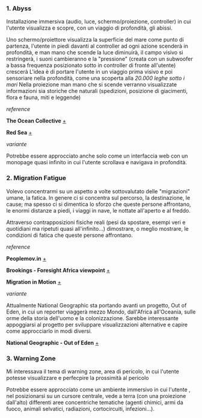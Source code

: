 ### 1. Abyss

Installazione immersiva (audio, luce, schermo/proiezione, controller) in cui l'utente visualizza e scopre, con un viaggio di profondità, gli abissi.

Uno schermo/proiettore visualizza la superficie del mare come punto di partenza, l'utente in piedi davanti al controller ad ogni azione scenderà in profondità, e man mano che scende la luce diminuirà, il campo visivo si restringerà, i suoni cambieranno e la "pressione" (creata con un subwoofer a bassa frequenza posizionato sotto in controller di fronte all'utente) crescerà
L'idea è di portare l'utente in un viaggio prima visivo e poi sensoriare nella profondità, come una scoperta alla *20.000 leghe sotto i mari*
Nella proiezione man mano che si scende verranno visualizzate informazioni sia storiche che naturali (spedizioni, posizione di giacimenti, flora e fauna, miti e leggende)

*reference*

**The Ocean Collective**
[+](http://theoceancollective.com/pelagial/)

**Red Sea**
[+](http://www.ocean-maps.com/redsea.html)

*variante*

Potrebbe essere approcciato anche solo come un interfaccia web con un monopage quasi infinito in cui l'utente scrollava e navigava in profondità.

### 2. Migration Fatigue

Volevo concentrarmi su un aspetto a volte sottovalutato delle "migrazioni" umane, la fatica.
In genere ci si concentra sul percorso, la destinazione, le cause; ma spesso ci si dimentica lo sforzo che queste persone affrontano,
le enormi distanze a piedi, i viaggi in nave, le nottate all'aperto e al freddo.

Attraverso contrapposizioni fisiche reali (pesi da spostare, esempi veri e quotidiani ma ripetuti quasi all'infinito...) dimostrare, o meglio mostrare,
le condizioni di fatica che queste persone affrontano.

*reference*

**Peoplemov.in**
[+](http://peoplemov.in/#f_US)

**Brookings - Foresight Africa viewpoint**
[+](https://www.brookings.edu/blog/africa-in-focus/2018/01/18/foresight-africa-viewpoint-understanding-the-patterns-and-causes-of-african-migration-some-facts/)

**Migration in Motion**
[+](http://maps.tnc.org/migrations-in-motion/#4/19.00/-78.00)

*variante*

Attualmente National Geographic sta portando avanti un progetto, Out of Eden, in cui un reporter viaggerà mezzo Mondo, dall'Africa all'Oceania,
sulle orme della storia dell'uomo e la colonizzazione.
Sarebbe interessante appoggiarsi al progetto per sviluppare visualizzazioni alternative e capire come approcciarlo in modi diversi.

**National Geographic - Out of Eden**
[+](https://www.nationalgeographic.org/projects/out-of-eden-walk/#section-5)

### 3. Warning Zone

Mi interessava il tema di warning zone, area di pericolo, in cui l'utente potesse visualizzare e perfecpire la prossimità al pericolo

Potrebbe essere approcciato come un ambiente immersivo in cui l'utente , nel posizionarsi su un cursore centrale, vede a terra (con una proiezione dall'alto)
differenti aree concentriche tematiche (agenti chimici, armi da fuoco, animali selvatici, radiazioni, cortocircuiti, infezioni...).




